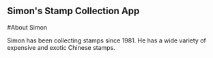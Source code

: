 Simon's Stamp Collection App
---

#About Simon

Simon has been collecting stamps since 1981. He has a wide variety of expensive and exotic Chinese stamps. 
